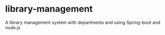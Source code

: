 # library-management
A library management system with departments and using Spring-boot and node.js
